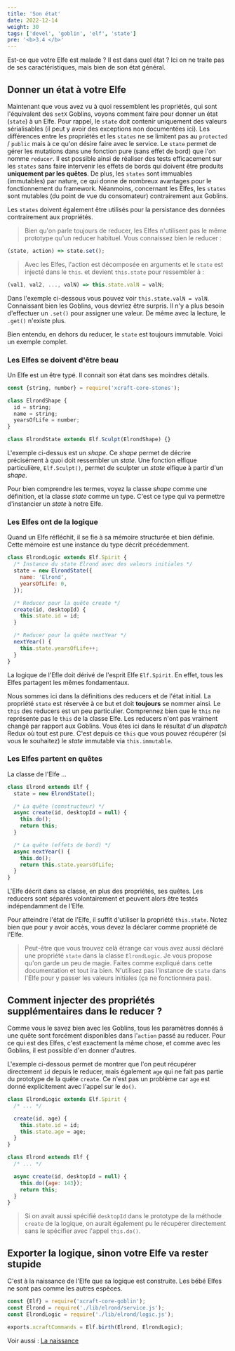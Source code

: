```yaml
---
title: 'Son état'
date: 2022-12-14
weight: 30
tags: ['devel', 'goblin', 'elf', 'state']
pre: '<b>3.4 </b>'
---
```


Est-ce que votre Elfe est malade ? Il est dans quel état ? Ici on ne traite pas
de ses caractéristiques, mais bien de son état général.

## Donner un état à votre Elfe

Maintenant que vous avez vu à quoi ressemblent les propriétés, qui sont
l'équivalent des `setX` Goblins, voyons comment faire pour donner un état
(`state`) à un Elfe. Pour rappel, le `state` doit contenir uniquement des
valeurs sérialisables (il peut y avoir des exceptions non documentées ici). Les
différences entre les propriétés et les `states` ne se limitent pas au
`protected` / `public` mais à ce qu'on désire faire avec le service. Le `state`
permet de gérer les mutations dans une fonction pure (sans effet de bord) que
l'on nomme `reducer`. Il est possible ainsi de réaliser des tests efficacement
sur les `states` sans faire intervenir les effets de bords qui doivent être
produits **uniquement par les quêtes**. De plus, les `states` sont immuables
(immutables) par nature, ce qui donne de nombreux avantages pour le
fonctionnement du framework. Néanmoins, concernant les Elfes, les `states` sont
mutables (du point de vue du consomateur) contrairement aux Goblins.

Les `states` doivent également être utilisés pour la persistance des données
contrairement aux propriétés.

> Bien qu'on parle toujours de reducer, les Elfes n'utilisent pas le même
> prototype qu'un reducer habituel. Vous connaissez bien le reducer :

```js
(state, action) => state.set();
```

> Avec les Elfes, l'action est décomposée en arguments et le `state` est injecté
> dans le `this`. et devient `this.state` pour ressembler à :

```js
(val1, val2, ..., valN) => this.state.valN = valN;
```

Dans l'exemple ci-dessous vous pouvez voir `this.state.valN = valN`. Connaissant
bien les Goblins, vous devriez être surpris. Il n'y a plus besoin d'effectuer un
`.set()` pour assigner une valeur. De même avec la lecture, le `.get()` n'existe
plus.

Bien entendu, en dehors du reducer, le `state` est toujours immutable. Voici un
exemple complet.

### Les Elfes se doivent d'être beau

Un Elfe est un être typé. Il connait son état dans ses moindres détails.

```js
const {string, number} = require('xcraft-core-stones');

class ElrondShape {
  id = string;
  name = string;
  yearsOfLife = number;
}

class ElrondState extends Elf.Sculpt(ElrondShape) {}
```

L'exemple ci-dessus est un _shape_. Ce _shape_ permet de décrire précisément à
quoi doit ressembler un _state_. Une fonction elfique particulière,
`Elf.Sculpt()`, permet de sculpter un _state_ elfique à partir d'un _shape_.

Pour bien comprendre les termes, voyez la classe _shape_ comme une définition,
et la classe _state_ comme un type. C'est ce type qui va permettre d'instancier
un _state_ à notre Elfe.

### Les Elfes ont de la logique

Quand un Elfe réfléchit, il se fie à sa mémoire structurée et bien définie.
Cette mémoire est une instance du type décrit précédemment.

```js
class ElrondLogic extends Elf.Spirit {
  /* Instance du state Elrond avec des valeurs initiales */
  state = new ElrondState({
    name: 'Elrond',
    yearsOfLife: 0,
  });

  /* Reducer pour la quête create */
  create(id, desktopId) {
    this.state.id = id;
  }

  /* Reducer pour la quête nextYear */
  nextYear() {
    this.state.yearsOfLife++;
  }
}
```

La logique de l'Efle doit dérivé de l'esprit Elfe `Elf.Spirit`. En effet, tous
les Elfes partagent les mêmes fondamentaux.

Nous sommes ici dans la définitions des reducers et de l'état initial. La
propriété `state` est réservée à ce but et doit **toujours** se nommer ainsi. Le
`this` des reducers est un peu particulier. Comprennez bien que le `this` ne
représente pas le `this` de la classe Elfe. Les reducers n'ont pas vraiment
changé par rapport aux Goblins. Vous êtes ici dans le résultat d'un _dispatch_
Redux où tout est pure. C'est depuis ce `this` que vous pouvez récupérer (si
vous le souhaitez) le _state_ immutable via `this.immutable`.

### Les Elfes partent en quêtes

La classe de l'Elfe ...

```js
class Elrond extends Elf {
  state = new ElrondState();

  /* La quête (constructeur) */
  async create(id, desktopId = null) {
    this.do();
    return this;
  }

  /* La quête (effets de bord) */
  async nextYear() {
    this.do();
    return this.state.yearsOfLife;
  }
}
```

L'Elfe décrit dans sa classe, en plus des propriétés, ses quêtes. Les reducers
sont séparés volontairement et peuvent alors être testés indépendamment de
l'Elfe.

Pour atteindre l'état de l'Elfe, il suffit d'utiliser la propriété `this.state`.
Notez bien que pour y avoir accès, vous devez la déclarer comme propriété de
l'Elfe.

> Peut-être que vous trouvez celà étrange car vous avez aussi déclaré une
> propriété `state` dans la classe `ElrondLogic`. Je vous propose qu'on garde un
> peu de magie. Faites comme expliqué dans cette documentation et tout ira bien.
> N'utilisez pas l'instance de `state` dans l'Elfe pour y passer les valeurs
> initiales (ça ne fonctionnera pas).

## Comment injecter des propriétés supplémentaires dans le reducer ?

Comme vous le savez bien avec les Goblins, tous les paramètres donnés à une
quête sont forcément disponibles dans l'`action` passé au reducer. Pour ce qui
est des Elfes, c'est exactement la même chose, et comme avec les Goblins, il est
possible d'en donner d'autres.

L'exemple ci-dessous permet de montrer que l'on peut récupérer directement `id`
depuis le reducer, mais également `age` qui ne fait pas partie du prototype de
la quête `create`. Ce n'est pas un problème car `age` est donné explicitement
avec l'appel sur le `do()`.

```js
class ElrondLogic extends Elf.Spirit {
  /* ... */

  create(id, age) {
    this.state.id = id;
    this.state.age = age;
  }
}

class Elrond extends Elf {
  /* ... */

  async create(id, desktopId = null) {
    this.do({age: 143});
    return this;
  }
}
```

> Si on avait aussi spécifié `desktopId` dans le prototype de la méthode
> `create` de la logique, on aurait également pu le récupérer directement sans
> le spécifier avec l'appel `this.do()`.

## Exporter la logique, sinon votre Elfe va rester stupide

C'est à la naissance de l'Elfe que sa logique est construite. Les bébé Elfes ne
sont pas comme les autres espèces.

```js
const {Elf} = require('xcraft-core-goblin');
const Elrond = require('./lib/elrond/service.js');
const ElrondLogic = require('./lib/elrond/logic.js');

exports.xcraftCommands = Elf.birth(Elrond, ElrondLogic);
```

Voir aussi : [La naissance](/elves/born)
